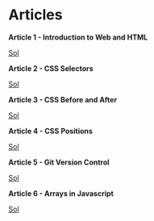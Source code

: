 # Articles

**Article 1 - Introduction to Web and HTML**

[Sol](https://reeteshtiwari.hashnode.dev/introduction-to-web-servers-and-html)

**Article 2 - CSS Selectors**

[Sol](https://reeteshtiwari.hashnode.dev/css-selectors)

**Article 3 - CSS Before and After**

[Sol](https://reeteshtiwari.hashnode.dev/css-before-and-after)

**Article 4 - CSS Positions**

[Sol](https://reeteshtiwari.hashnode.dev/css-positions)

**Article 5 - Git Version Control**

[Sol](https://reeteshtiwari.hashnode.dev/git-version-control)

**Article 6 - Arrays in Javascript**

[Sol](https://reeteshtiwari.hashnode.dev/arrays-javascript)
